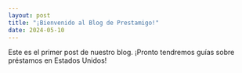 ```yaml
---
layout: post
title: "¡Bienvenido al Blog de Prestamigo!"
date: 2024-05-10
---
```

Este es el primer post de nuestro blog. ¡Pronto tendremos guías sobre préstamos en Estados Unidos!
